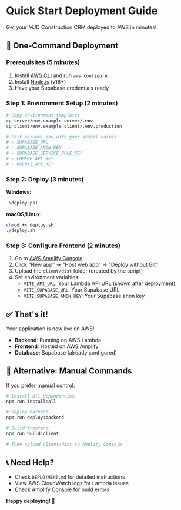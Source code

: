 # Quick Start Deployment Guide

Get your MJD Construction CRM deployed to AWS in minutes!

## 🚀 One-Command Deployment

### Prerequisites (5 minutes)

1. Install [AWS CLI](https://aws.amazon.com/cli/) and run `aws configure`
2. Install [Node.js](https://nodejs.org/) (v18+)
3. Have your Supabase credentials ready

### Step 1: Environment Setup (2 minutes)

```bash
# Copy environment templates
cp server/env.example server/.env
cp client/env.example client/.env.production

# Edit server/.env with your actual values:
# - SUPABASE_URL
# - SUPABASE_ANON_KEY
# - SUPABASE_SERVICE_ROLE_KEY
# - COHERE_API_KEY
# - OPENAI_API_KEY
```

### Step 2: Deploy (3 minutes)

**Windows:**

```powershell
.\deploy.ps1
```

**macOS/Linux:**

```bash
chmod +x deploy.sh
./deploy.sh
```

### Step 3: Configure Frontend (2 minutes)

1. Go to [AWS Amplify Console](https://console.aws.amazon.com/amplify/)
2. Click "New app" → "Host web app" → "Deploy without Git"
3. Upload the `client/dist` folder (created by the script)
4. Set environment variables:
   - `VITE_API_URL`: Your Lambda API URL (shown after deployment)
   - `VITE_SUPABASE_URL`: Your Supabase URL
   - `VITE_SUPABASE_ANON_KEY`: Your Supabase anon key

## ✅ That's it!

Your application is now live on AWS!

- **Backend**: Running on AWS Lambda
- **Frontend**: Hosted on AWS Amplify
- **Database**: Supabase (already configured)

## 🔧 Alternative: Manual Commands

If you prefer manual control:

```bash
# Install all dependencies
npm run install:all

# Deploy backend
npm run deploy:backend

# Build frontend
npm run build:client

# Then upload client/dist to Amplify Console
```

## 📞 Need Help?

- Check `DEPLOYMENT.md` for detailed instructions
- View AWS CloudWatch logs for Lambda issues
- Check Amplify Console for build errors

**Happy deploying! 🎉**
